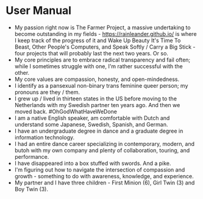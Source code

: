 # User Manual

* My passion right now is The Farmer Project, a massive undertaking to become outstanding in my fields - https://rainleander.github.io/ is where I keep track of the progress of it and Wake Up Beauty It's Time To Beast, Other People's Computers, and Speak Softly / Carry a Big Stick - four projects that will probably last the next two years. Or so.
* My core principles are to embrace radical transparency and fail often; while I sometimes struggle with one, I'm rather successful with the other.
* My core values are compassion, honesty, and open-mindedness.
* I identify as a pansexual non-binary trans feminine queer person; my pronouns are they / them.
* I grew up / lived in thirteen states in the US before moving to the Netherlands with my Swedish partner ten years ago. And then we moved back. #OhGodWhatHaveWeDone
* I am a native English speaker, am comfortable with Dutch and understand some Japanese, Swedish, Spanish, and German.
* I have an undergraduate degree in dance and a graduate degree in information technology. 
* I had an entire dance career specializing in contemporary, modern, and butoh with my own company and plenty of collaboration, touring, and performance.
* I have disappeared into a box stuffed with swords. And a pike.
* I'm figuring out how to navigate the intersection of compassion and growth - something to do with awareness, knowledge, and experience.
* My partner and I have three children - First Minion (6), Girl Twin (3) and Boy Twin (3).
